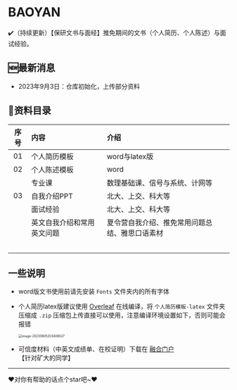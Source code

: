 # BAOYAN

✔️（持续更新）【保研文书与面经】推免期间的文书（个人简历、个人陈述）与面试经验。

## 🆕最新消息

- 2023年9月3日：仓库初始化，上传部分资料

	

## 📒资料目录

| 序号 | 内容                       | 介绍                                           |
| :--: | :------------------------- | :--------------------------------------------- |
|  01  | 个人简历模板               | word与latex版                                  |
|  02  | 个人陈述模板               | word                                           |
|      | 专业课                     | 数理基础课、信号与系统、计网等                 |
|  03  | 自我介绍PPT                | 北大、上交、科大等                             |
|      | 面试经验                   | 北大、上交、科大等                             |
|      | 英文自我介绍和常用英文问题 | 夏令营自我介绍、推免常用问题总结、雅思口语素材 |
|      |                            |                                                |
|      |                            |                                                |
|      |                            |                                                |
|      |                            |                                                |
|      |                            |                                                |









## 一些说明

- word版文书使用前请先安装 `Fonts` 文件夹内的所有字体

- 个人简历latex版建议使用 [Overleaf](www.overleaf.com) 在线编译，将 `个人简历模板-latex` 文件夹压缩成 `.zip` 压缩包上传直接可以使用，注意编译环境设置如下，否则可能会报错

	<img src="https://lgy0404.oss-cn-shanghai.aliyuncs.com/typoraimage-20230905203408027.png" alt="image-20230905203408027" style="zoom:50%;" />

- 可信度材料（中英文成绩单、在校证明）下载在 [融合门户](http://portal.cumt.edu.cn/)  【针对矿大的同学】

---

❤️对你有帮助的话点个star吧~❤️
